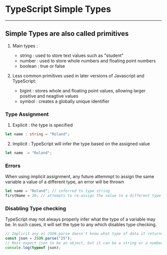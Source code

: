 # TypeScript Simple Types
---
## Simple Types are also called primitives

1. Main types :
    - string : used to store text values such as "student"
    - number : used to store whole numbers and floating point numbers 
    - boolean : true or false 
  
2.  Less common primitives used in later versions of Javascript and TypeScript:
    - bigint : stores whole and floating point values, allowing larger positive and neagtive values 
    - symbol : creates a globally unique identifier 
  
### Type Assignment 

1. Explicit : the type is specified 

``` TypeScript
let name : string = "Roland";
```

2. Implicit : TypeScript will infer the type based on the assigned value

``` TypeScript
let name  = "Roland";
```
### Errors

When using implicit assignment, any future attemmpt to assign the same variable a value of a different type, an error will be thrown 

```TypeScript
let name = "Roland"; // inferred to type string
firstName = 20; // attempts to re-assign the value to a different type
```

### Disabling Type checking

TypeScript may not always properly infer what the type of a variable may be. In such cases, it will set the type to any which disables type checking.

```TypeScript
// Implicit any as JSON.parse doesn't know what type of data it returns so it can be "any" thing...
const json = JSON.parse("25");
// Most expect json to be an object, but it can be a string or a number like this example
console.log(typeof json);